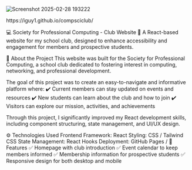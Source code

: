 ![Screenshot 2025-02-28 193222](https://github.com/user-attachments/assets/8717eec2-4c74-4efc-9f50-54d1e37570e9)
<p>https://iguy1.github.io/compsciclub/</p>
💻 Society for Professional Computing - Club Website
📌 A React-based website for my school club, designed to enhance accessibility and engagement for members and prospective students.

📝 About the Project
This website was built for the Society for Professional Computing, a school club dedicated to fostering interest in computing, networking, and professional development.

The goal of this project was to create an easy-to-navigate and informative platform where:
✔️ Current members can stay updated on events and resources
✔️ New students can learn about the club and how to join
✔️ Visitors can explore our mission, activities, and achievements

Through this project, I significantly improved my React development skills, including component structuring, state management, and UI/UX design.

⚙️ Technologies Used
Frontend Framework: React
Styling: CSS / Tailwind CSS
State Management: React Hooks
Deployment: GitHub Pages /
🚀 Features
✅ Homepage with club introduction
✅ Event calendar to keep members informed
✅ Membership information for prospective students
✅ Responsive design for both desktop and mobile

